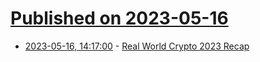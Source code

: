 # [Published on 2023-05-16](index.md)

* [2023-05-16, 14:17:00](https://lobste.rs/s/mnlxjv/real_world_crypto_2023_recap) - [Real World Crypto 2023 Recap](https://blog.trailofbits.com/2023/05/16/real-world-crypto-2023-recap/)
